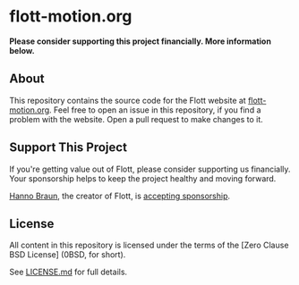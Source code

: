 # flott-motion.org

**Please consider supporting this project financially. More information below.**

## About

This repository contains the source code for the Flott website at [flott-motion.org](flott-motion.org). Feel free to open an issue in this repository, if you find a problem with the website. Open a pull request to make changes to it.

## Support This Project

If you're getting value out of Flott, please consider supporting us financially. Your sponsorship helps to keep the project healthy and moving forward.

[Hanno Braun], the creator of Flott, is [accepting sponsorship](https://github.com/sponsors/hannobraun).

## License

All content in this repository is licensed under the terms of the [Zero Clause BSD License] (0BSD, for short).

See [LICENSE.md] for full details.

[Hanno Braun]: https://github.com/hannobraun
[LICENSE.md]: https://github.com/flott-motion/flott-motion.org/blob/main/LICENSE.md
